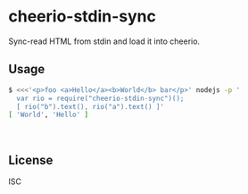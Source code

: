 ﻿
<!--#echo json="package.json" key="name" underline="=" -->
cheerio-stdin-sync
==================
<!--/#echo -->

<!--#echo json="package.json" key="description" -->
Sync-read HTML from stdin and load it into cheerio.
<!--/#echo -->


Usage
-----

```bash
$ <<<'<p>foo <a>Hello</a><b>World</b> bar</p>' nodejs -p '
  var rio = require("cheerio-stdin-sync")();
  [ rio("b").text(), rio("a").text() ]'
[ 'World', 'Hello' ]
```


<!--#toc stop="scan" -->



&nbsp;


License
-------
<!--#echo json="package.json" key=".license" -->
ISC
<!--/#echo -->
